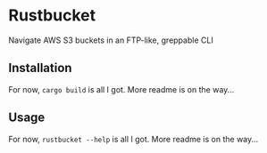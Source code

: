 # Rustbucket
Navigate AWS S3 buckets in an FTP-like, greppable CLI


## Installation

For now, `cargo build` is all I got. More readme is on the way...


## Usage

For now, `rustbucket --help` is all I got. More readme is on the way...


